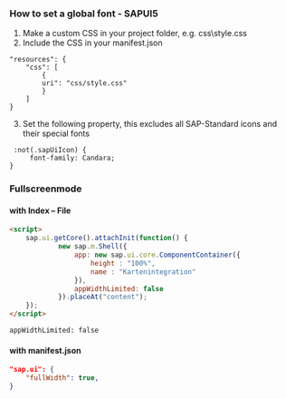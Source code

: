 ### How to set a global font - SAPUI5

1. Make a custom CSS in your project folder, e.g. css\style.css
2. Include the CSS in your manifest.json
```
"resources": {
    "css": [
        {
        uri": "css/style.css"
        }
    ]
}
```
3. Set the following property, this excludes all SAP-Standard icons and their special fonts
```
 :not(.sapUiIcon) {
     font-family: Candara;
}
```


### Fullscreenmode 
#### with Index – File

```html
<script>
	sap.ui.getCore().attachInit(function() {
			new sap.m.Shell({
				app: new sap.ui.core.ComponentContainer({
					height : "100%",
					name : "Kartenintegration"
				}),
				appWidthLimited: false
			}).placeAt("content");
	});
</script>
```
```appWidthLimited: false```
#### with manifest.json
```json
"sap.ui": {
    "fullWidth": true,
}
```
